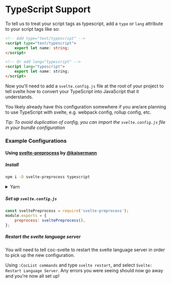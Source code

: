 # TypeScript Support

To tell us to treat your script tags as typescript, add a `type` or `lang` attribute to your script tags like so:

```html
<!-- Add type="text/typescript" -->
<script type="text/typescript">
    export let name: string;
</script>

<!-- Or add lang="typescript" -->
<script lang="typescript">
    export let name: string;
</script>
```

Now you'll need to add a `svelte.config.js` file at the root of your project to tell svelte how to convert your TypeScript into JavaScript that it understands.

You likely already have this configuration somewhere if you are/are planning to use TypeScript with svelte, e.g. webpack config, rollup config, etc.

_Tip: To avoid duplication of config, you can import the `svelte.config.js` file in your bundle configuration_

### Example Configurations

#### Using [svelte-preprocess](https://github.com/kaisermann/svelte-preprocess) by [@kaisermann](https://github.com/kaisermann)

##### Install

```sh
npm i -D svelte-preprocess typescript
```

<details>
<summary>Yarn</summary>

```sh
yarn add --dev svelte-preprocess typescript
```

</details>

##### Set up `svelte.config.js`

```js
const sveltePreprocess = require('svelte-preprocess');
module.exports = {
    preprocess: sveltePreprocess(),
};
```

##### Restart the svelte language server

You will need to tell coc-svelte to restart the svelte language server in order to pick up the new configuration.

Using `:CocList commands` and type `svelte restart`, and select `Svelte: Restart Language Server`. Any errors you were seeing should now go away and you're now all set up!
